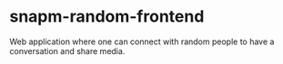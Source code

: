 # snapm-random-frontend
Web application where one can connect with random people to have a conversation and share media.
